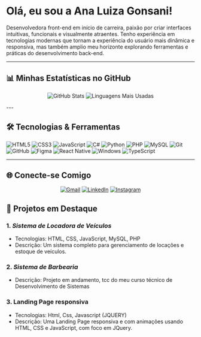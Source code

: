 # Olá, eu sou a Ana Luiza Gonsani! 

Desenvolvedora front-end em início de carreira, paixão por criar interfaces intuitivas, funcionais e visualmente atraentes. Tenho experiência em tecnologias modernas que tornam a experiência do usuário mais dinâmica e responsiva, mas também amplio meu horizonte explorando ferramentas e práticas do desenvolvimento back-end. 


---
## 📊 Minhas Estatísticas no GitHub

<div align="center">

![GitHub Stats](https://github-readme-stats.vercel.app/api?username=nalugsw&show_icons=true&theme=radical&count_private=true&include_all_commits=true)
![Linguagens Mais Usadas](https://github-readme-stats.vercel.app/api/top-langs/?username=nalugsw&layout=compact&theme=radical)

</div>
---

## 🛠️ Tecnologias & Ferramentas

![HTML5](https://img.shields.io/badge/HTML5-0D1117?style=for-the-badge&logo=html5&logoColor=white)
![CSS3](https://img.shields.io/badge/CSS3-0D1117?style=for-the-badge&logo=css3&logoColor=white)
![JavaScript](https://img.shields.io/badge/JavaScript-0D1117?style=for-the-badge&logo=javascript&logoColor=white)
![C#](https://img.shields.io/badge/C%23-0D1117?style=for-the-badge&logo=c-sharp&logoColor=white)
![Python](https://img.shields.io/badge/-Python-0D1117?style=for-the-badge&logo=python&logoColor=1572B6&labelColor=0D1117)
![PHP](https://img.shields.io/badge/PHP-0D1117?style=for-the-badge&logo=php&logoColor=white)
![MySQL](https://img.shields.io/badge/-MySQL-0D1117?style=for-the-badge&logo=mysql&labelColor=0D1117)
![Git](https://img.shields.io/badge/Git-0D1117?style=for-the-badge&logo=git&logoColor=white)
![GitHub](https://img.shields.io/badge/GitHub-0D1117?style=for-the-badge&logo=github&logoColor=white)
![Figma](https://img.shields.io/badge/Figma-0D1117?style=for-the-badge&logo=figma&logoColor=white)
![React Native](https://img.shields.io/badge/React_Native-0D1117?style=for-the-badge&logo=react&logoColor=white)
![Windows](https://img.shields.io/badge/Windows-0D1117?style=for-the-badge&logo=windows&logoColor=2CA5E0)
![TypeScript](https://img.shields.io/badge/TypeScript-0D1117?style=for-the-badge&logo=typescript&logoColor=white)


---

## 🌐 Conecte-se Comigo

<div align="center">

[![Gmail](https://img.shields.io/badge/Gmail-D14836?style=for-the-badge&logo=gmail&logoColor=white)](mailto:sanaluiza663@gmail.com)
[![LinkedIn](https://img.shields.io/badge/LinkedIn-0077B5?style=for-the-badge&logo=linkedin&logoColor=white)](https://linkedin.com/in/analuiza001/)
[![Instagram](https://img.shields.io/badge/Instagram-E4405F?style=for-the-badge&logo=instagram&logoColor=white)](https://instagram.com/naluugsw)

</div>

## 💼 Projetos em Destaque

### 1. *Sistema de Locadora de Veículos*
- Tecnologias: HTML, CSS, JavaScript, MySQL, PHP
- Descrição: Um sistema completo para gerenciamento de locações e estoque de veículos.

### 2. *Sistema de Barbearia*
- Descrição: Projeto em andamento, tcc do meu curso técnico de Desenvolvimento de Sistemas

### 3. Landing Page responsiva
- Tecnologias: Html, Css, Javascript (JQUERY)
- Descrição: Uma Landing Page responsiva e com animações usando HTML, CSS e JavaScript, com foco em JQuery.



